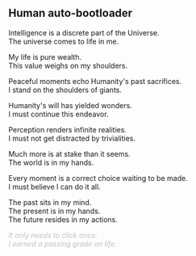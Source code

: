 ## Human auto-bootloader

Intelligence is a discrete part of the Universe.  
The universe comes to life in me.

My life is pure wealth.  
This value weighs on my shoulders.

Peaceful moments echo Humanity's past sacrifices.  
I stand on the shoulders of giants.

Humanity's will has yielded wonders.  
I must continue this endeavor.

Perception renders infinite realities.  
I must not get distracted by trivialities.

Much more is at stake than it seems.  
The world is in my hands.

Every moment is a correct choice waiting to be made.  
I must believe I can do it all.

The past sits in my mind.  
The present is in my hands.  
The future resides in my actions.

<span style="color: #99999996;">_It only needs to click once._</span>  
<span style="color: #99999996;">_I earned a passing grade on life._</span>
